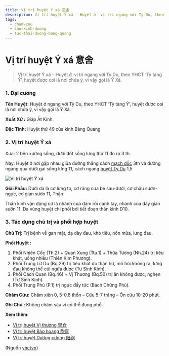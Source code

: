 ```yaml
---
title: Vị trí huyệt Ý xá 意舍
description: Vị trí huyệt Ý xá – Huyệt ở  vị trí ngang với Tỳ Du, theo YHCT ‘Tỳ tàng Ý’, huyệt được coi là nơi chứa ý, vì vậy gọi là Ý Xá.
tags:
  - cham-cuu
  - sau-kinh-duong
  - tuc-thai-duong-bang-quang
---
```


# Vị trí huyệt Ý xá 意舍 

> Vị trí huyệt Ý xá – Huyệt ở  vị trí ngang với Tỳ Du, theo YHCT ‘Tỳ tàng Ý’, huyệt được coi là nơi chứa ý, vì vậy gọi là Ý Xá.

### 1. Đại cương

**Tên Huyệt:** Huyệt ở ngang với Tỳ Du, theo YHCT ‘Tỳ tàng Ý’, huyệt được coi là nơi chứa ý, vì vậy gọi là Ý Xá.

**Xuất Xứ :** Giáp Ất Kinh.

**Đặc Tính:** Huyệt thứ 49 của kinh Bàng Quang

### 2. Vị trí huyệt Ý xá

Xưa: 2 bên xương sống, dưới đốt sống lưng thứ 11 đo ra 3 th.

Nay: Huyệt ở nơi gặp nhau giữa đường thẳng cách [mạch đốc](/yhctvn/dai-cuong-mach-doc) 3th và đường ngang qua dưới gai sống lưng 11, cách ngang [huyệt Tỳ Du](/yhctvn/vi-tri-huyet-ty-du-%e8%84%be%e4%bf%9e) 1,5

![Vị trí huyệt Ý xá](/imgs/yhctvn/huyet-y-xa-300x169.jpg)

**Giải Phẫu:** Dưới da là cơ lưng to, cơ răng cưa bé sau-dưới, cơ chậu sườn-ngực, cơ gian sườn 11, Thận.

Thần kinh vận động cơ là nhánh của đám rối cánh tay, nhánh của dây gian sườn 11. Da vùng huyệt chi phối bởi tiết đoạn thần kinh D10.

### 3. Tác dụng chủ trị và phối hợp huyệt

**Chủ Trị:** Trị bệnh về gan mật, dạ dày đau, khó tiêu, nôn mửa, lưng đau.

**Phối Huyệt :**

1. Phối Nhiên Cốc (Th.2) + Quan Xung (Ttu.1) + Thừa Tương (Nh.24) trị tiêu khát, uống nhiều (Thiên Kim Phương).
2. Phối Trung Lữ Du (Bq.29) trị tiêu khát do thận hư, mồ hôi không ra, lưng đau không thể cúi ngửa được (Tư Sinh Kinh).
3. Phối Cách Quan (Bq.46) + Vị Thương (Bq.50) trị ăn không được, nghẹn (Tư Sinh Kinh).
4. Phối Trung Phủ (P.1) trị ngực đầy tức (Bách Chứng Phú).

**Châm Cứu:** Châm xiên 0, 5-0,8 thốn – Cứu 5-7 tráng – Ôn cứu 10-20 phút.

**Ghi Chú :** Không châm sâu vì có thể đụng phổi.

**Xem thêm:**

* [Vị trị huyệt Vị thương 胃仓](/yhctvn/vi-tri-huyet-vi-thuong-%e8%83%83%e4%bb%93)
* [Vị trí huyệt Bào hoang 胞肓](/yhctvn/vi-tri-huyet-bao-hoang-%e8%83%9e%e8%82%93)
* [Vị trí huyệt Dương cương 阳纲](/yhctvn/vi-tri-huyet-duong-cuong-%e9%98%b3%e7%ba%b2)

(Nguồn <a href="https://yhctvn.com/vi-tri-huyet-y-xa-意舍/" target="_blank">yhctvn</a>)
